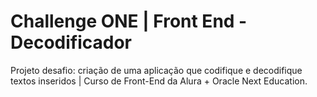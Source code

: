 # Challenge ONE | Front End - Decodificador

Projeto desafio: criação de uma aplicação que codifique e decodifique textos inseridos | Curso de Front-End da Alura + Oracle Next Education.
